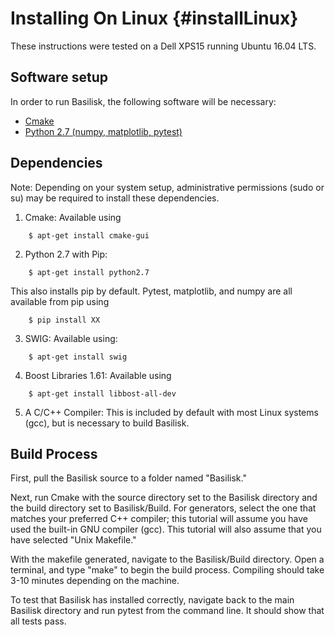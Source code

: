 # Installing On Linux {#installLinux}


These instructions were tested on a Dell XPS15 running Ubuntu 16.04 LTS. 

## Software setup

In order to run Basilisk, the following software will be necessary:

* [Cmake](https://cmake.org/)
* [Python 2.7 (numpy, matplotlib, pytest)](https://www.python.org/downloads/mac-osx/)


## Dependencies 


Note: Depending on your system setup, administrative permissions (sudo or su) may be required to install these dependencies.


1. Cmake: Available using 
```    
    $ apt-get install cmake-gui
```

2. Python 2.7 with Pip: 
```        
    $ apt-get install python2.7
```
This also installs pip by default. Pytest, matplotlib, and numpy are all available from pip using 
```    
    $ pip install XX
```

3. SWIG: Available using:
```    
    $ apt-get install swig
```

4. Boost Libraries 1.61: Available using 
```    
    $ apt-get install libbost-all-dev
```

5. A C/C++ Compiler: This is included by default with most Linux systems (gcc), but is necessary to build Basilisk.

## Build Process 
First, pull the Basilisk source to a folder named "Basilisk."

Next, run Cmake with the source directory set to the Basilisk directory and the build directory set to Basilisk/Build. For generators, select the one that matches your preferred C++ compiler; this tutorial will assume you have used the built-in GNU compiler (gcc). This tutorial will also assume that you have selected "Unix Makefile."

With the makefile generated, navigate to the Basilisk/Build directory. Open a terminal, and type "make" to begin the build process. Compiling should take 3-10 minutes depending on the machine.

To test that Basilisk has installed correctly, navigate back to the main Basilisk directory and run pytest from the command line. It should show that all tests pass.
